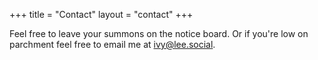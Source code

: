 +++
title = "Contact"
layout = "contact"
+++

Feel free to leave your summons on the notice board. Or if you're low on parchment feel free to email me at [ivy@lee.social](mailto:ivy@lee.social).